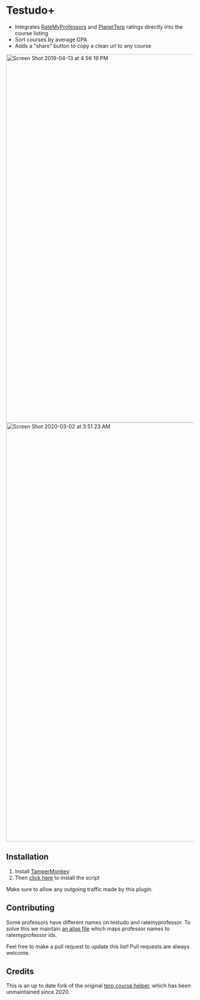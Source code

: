 # Testudo+

* Integrates [RateMyProfessors](https://www.ratemyprofessors.com/) and [PlanetTerp](https://planetterp.com/) ratings directly into the course listing
* Sort courses by average GPA
* Adds a "share" button to copy a clean url to any course

<img width="990" alt="Screen Shot 2019-04-13 at 4 56 19 PM" src="https://user-images.githubusercontent.com/4535844/56085203-75799980-5e0d-11e9-87d6-481fd61043f4.png">

<img width="1126" alt="Screen Shot 2020-03-02 at 3 51 23 AM" src="https://user-images.githubusercontent.com/4535844/75660184-578d7100-5c39-11ea-9cf5-322a3dd8cd9a.png">

## Installation

1. Install [TamperMonkey](https://tampermonkey.net/)
2. Then [click here](https://github.com/tybug/testudoplus/raw/master/testudoplus.user.js) to install the script

Make sure to allow any outgoing traffic made by this plugin.

## Contributing

Some professors have different names on testudo and ratemyprofessor. To solve this we maintain [an alias file](https://github.com/tybug/testudoplus/blob/master/alias.json) which maps professor names to ratemyprofessor ids. 

Feel free to make a pull request to update this list! Pull requests are always welcome.

## Credits

This is an up to date fork of the original [terp course helper](https://github.com/DickyT/Terp-Course-Helper), which has been unmaintained since 2020. 
